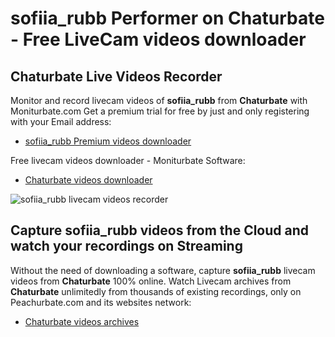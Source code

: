 # sofiia_rubb Performer on Chaturbate - Free LiveCam videos downloader

## Chaturbate Live Videos Recorder

Monitor and record livecam videos of **sofiia_rubb** from **Chaturbate** with Moniturbate.com
Get a premium trial for free by just and only registering with your Email address:
* [sofiia_rubb Premium videos downloader](https://moniturbate.com/request-demo-licence-key.html)

Free livecam videos downloader - Moniturbate Software:
* [Chaturbate videos downloader](https://moniturbate.com/moniturbate-download-software.html)

![sofiia_rubb livecam videos recorder](https://peachurnet.com/templates/moniturbate-software.png)


## Capture sofiia_rubb videos from the Cloud and watch your recordings on Streaming

Without the need of downloading a software, capture **sofiia_rubb** livecam videos from **Chaturbate** 100% online.
Watch Livecam archives from **Chaturbate** unlimitedly from thousands of existing recordings, only on Peachurbate.com and its websites network:
* [Chaturbate videos archives](https://peachurnet.com/)